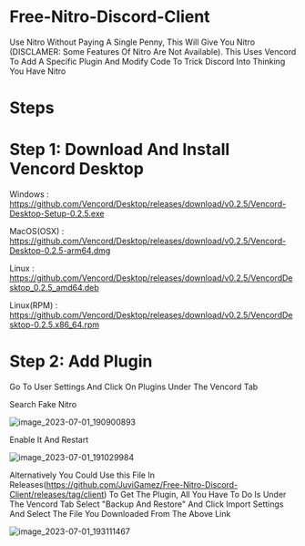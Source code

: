 # Free-Nitro-Discord-Client
Use Nitro Without Paying A Single Penny, This Will Give You Nitro (DISCLAMER: Some Features Of Nitro Are Not Available). This Uses Vencord To Add A Specific Plugin And Modify Code To Trick Discord Into Thinking You Have Nitro

# Steps
# Step 1: Download And Install Vencord Desktop 

Windows : https://github.com/Vencord/Desktop/releases/download/v0.2.5/Vencord-Desktop-Setup-0.2.5.exe

MacOS(OSX) : https://github.com/Vencord/Desktop/releases/download/v0.2.5/Vencord-Desktop-0.2.5-arm64.dmg

Linux : https://github.com/Vencord/Desktop/releases/download/v0.2.5/VencordDesktop_0.2.5_amd64.deb

Linux(RPM) : https://github.com/Vencord/Desktop/releases/download/v0.2.5/VencordDesktop-0.2.5.x86_64.rpm

# Step 2: Add Plugin

Go To User Settings And Click On Plugins Under The Vencord Tab

Search Fake Nitro

![image_2023-07-01_190900893](https://github.com/JuviGamez/Free-Nitro-Discord-Client/assets/89625667/e533c680-14ce-41e1-92cc-67d9f0f01fdb)

Enable It And Restart

![image_2023-07-01_191029984](https://github.com/JuviGamez/Free-Nitro-Discord-Client/assets/89625667/1024035c-08f5-4596-b290-543bac37987c)

Alternatively You Could Use this File In Releases(https://github.com/JuviGamez/Free-Nitro-Discord-Client/releases/tag/client) To Get The Plugin, All You Have To Do Is Under The Vencord Tab Select "Backup And Restore" And Click Import Settings And Select The File You Downloaded From The Above Link

![image_2023-07-01_193111467](https://github.com/JuviGamez/Free-Nitro-Discord-Client/assets/89625667/3844fd51-1a7e-43df-9ad8-3dd950591cad)

